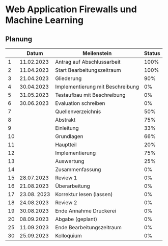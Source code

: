 # Web Application Firewalls und Machine Learning

## Planung

|    | Datum     | Meilenstein                      | Status |
|----|-----------|----------------------------------|--------|
| 1  |11.02.2023 | Antrag auf Abschlussarbeit       |   100% |
| 2  |11.04.2023 | Start Bearbeitungszeitraum       |   100% |
| 3  |21.04.2023 | Gliederung                       |    90% |
| 4  |30.04.2023 | Implementierung mit Beschreibung |     0% |
| 5  |31.05.2023 | Testaufbau mit Beschreibung      |     0% |
| 6  |30.06.2023 | Evaluation schreiben	            |     0% |
| 7  |           | Quellenverzeichnis               |    50% |
| 8  |           | Abstrakt                         |    75% |
| 9  |           | Einleitung                       |    33% |
| 10 |           | Grundlagen                       |    66% |
| 11 |           | Hauptteil                        |    20% |
| 12 |           | Implementierung                  |    75% |
| 13 |           | Auswertung                       |    25% |
| 14 |           | Zusammenfassung                  |     0% |
| 15 |28.07.2023 | Review 1                         |     0% |
| 16 |21.08.2023 | Überarbeitung                    |     0% |
| 17 |23.08. 2023| Korrektur lesen (lassen)         |     0% |
| 18 |24.08.2023 | Review 2                         |     0% |
| 19 |30.08.2023 | Ende Annahme Druckerei           |     0% |
| 20 |08.09.2023 | Abgabe (geplant)                 |     0% |
| 25 |11.09.2023 | Ende Bearbeitungszeitraum        |     0% |
| 30 |25.09.2023 | Kolloquium                       |     0% |

